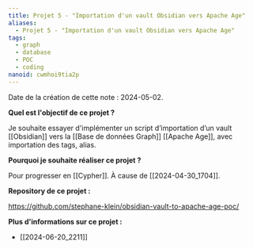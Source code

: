 ```yaml
---
title: Projet 5 - "Importation d'un vault Obsidian vers Apache Age"
aliases:
  - Projet 5 - "Importation d'un vault Obsidian vers Apache Age"
tags:
  - graph
  - database
  - POC
  - coding
nanoid: cwmhoi9tia2p
---
```

Date de la création de cette note : 2024-05-02.

**Quel est l'objectif de ce projet ?**

Je souhaite essayer d'implémenter un script d’importation d’un vault [[Obsidian]] vers la [[Base de données Graph]] [[Apache Age]], avec importation des tags, alias.

**Pourquoi je souhaite réaliser ce projet ?**

Pour progresser en [[Cypher]].
À cause de [[2024-04-30_1704]].

**Repository de ce projet :**

https://github.com/stephane-klein/obsidian-vault-to-apache-age-poc/

**Plus d'informations sur ce projet :**

- [[2024-06-20_2211]]

